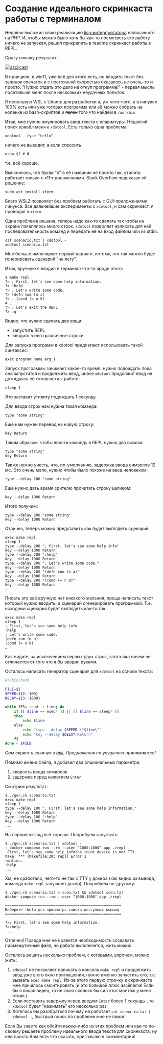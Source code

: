 # Создание идеального скринкаста работы с терминалом

Недавно выложил свою реализацию [lisp-интерпретатора](<https://github.com/4irik/lisphp>) 
написанного на PHP. И, чтобы можно было хотя
бы как-то посмотреть его работу ничего не запуская, решил прикрепить в readme
скринкаст работы в REPL.

Сразу покажу результат:

[![asciicast](https://asciinema.org/a/Tgr77lcJ13cXYGOuaDB3lyrOK.svg)](<https://asciinema.org/a/Tgr77lcJ13cXYGOuaDB3lyrOK>)

В принципе, в win11, уже всё для этого есть, но вводить текст без запинок
опечаток и с постоянной скоростью оказалось не очень-то и просто. "Нужно отдать
это дело на откуп программе!" - первая мысль посетившая меня после нескольких
 неудачных попыток.

Я использую WSL c Ubuntu для разработки и, уж чего-чего, а в линуксе 100% есть
или уже готовая программа или её можно собрать на коленке из bash-скриптов и
~~палок~~ того что найдём в `/usr/bin`.

Итак, мне нужно эмулировать ввод текста с клавиатуры. Недолгий поиск привёл меня
к `xdotool`. Есть только одна проблема:

```shell
xdotool --type "hello"
```

ничего не выводит, а если спросить

```shell
echo $? # 0
```

т.е. всё хорошо.

Выяснилось, что буква "x" в её названии не просто так, утилита работает только с
x11-приложениями. Stack Overflow подсказал её решение:

```shell
sudo apt install xterm
```

Благо WSL2 позволяет без проблем работать с GUI-приложениями линукса.  Все
дальнейшие эксперименты с `xdotool`, и сам скринкаст, я проводил в `xterm`.

Одна проблема решена, теперь надо как-то сделать так чтобы на экране появлялось
много строк. `xdotool` позволяет написать для неё последовательность команд и
передать её на вход файлом или из stdin.

```shell
cat scenario.txt | xdotool -
xdotool scenario.txt
```

Мне больше импонирует первый вариант, потому, что так можно будет генерировать
сценарий "на лету".

Итак, вручную я вводил в терминал что-то вроде этого:

```shell
$ make repl
?> ; First, let's see some help information.
?> :help
?> ; Let's write some code.
?> (defn sum (n a)
?> ..(cond (= n 0)
# …
?> ; Let's exit the REPL
?> :q
```

Видно, что нужно сделать две вещи:

- запустить REPL
- вводить в него различные строки

Для запуска программ в xdotool предлагают использовать такой синтаксис:

```text
exec program_name arg_1 
```

Запуск программы занимает какое-то время, нужно подождать пока она запустится и
продолжить ввод, иначе `xdotool` продолжит ввод не дожидаясь её готовности к
работе:

```text
sleep 1
```

Это заставит утилиту подождать 1 секунду.

Для ввода строк нам нужна такая команда:

```text
type "some string"
```

Ещё нам нужен перевод на новую строку:

```text
key Return
```

Таким образом, чтобы ввести команду в REPL нужно два вызова:

```text
type "some string"
key Return
```

Также нужно учесть, что, по-умолчанию, задержка ввода символов 12 мс. Это очень
мало, нужно чтобы было похоже на ввод человеком:

```text
type --delay 200 "some string"
```

Ещё нужно дать время зрителю прочитать строку целиком:

```text
key --delay 1000 Return
```

Итого получим:

```text
type --delay 200 "some string"
key --delay 1000 Return
```

Отлично, теперь можно представить как будет выглядеть сценарий:

```text
exec make repl
sleep 1
type --delay 200 "; First, let's see some help info"
key --delay 1000 Return
type --delay 200 ":help"
key --delay 1000 Return
type --delay 200 "; Let's write some code."
key --delay 1000 Return
type --delay 200 "(defn sum (n a)"
key --delay 1000 Return
type --delay 200 "(cond (= n 0)"
key --delay 1000 Return
…
```

Писать это всё вручную нет никакого желания, проще написать текст который нужно
вводить, а сценарий сгенерировать программой. Т.е. исходный сценарий будет
выглядеть как-то так:

```text
exec make repl
sleep 1
; First, let's see some help info
:help
; Let's write some code.
(defn sum (n a)
(cond (= n 0)
…
```

Как видите, за исключением первых двух строк, заготовка ничем не отличается от
того что я бы вводил руками.

Осталось написать генератор сценария для `xdotool` на основе текста:

```bash
#!/bin/bash

FILE=$1
SPEED=${2:-100}
DELAY=${3:-1000}

while IFS= read -r line; do
    if [[ $line == exec* ]] || [[ $line == sleep* ]]
    then
        echo $line
    else
        echo "type --delay $SPEED \"$line\""
        echo "key --delay $DELAY Return"
    fi
done < $FILE
```

*Сам скрипт я закинул в [gist](<https://gist.github.com/4irik/522ded4ac9b3a1f805087cd1ca9722ee>).
Предложения по улушению принимаются!*

Помимо имени файла, я добавил два опциональных параметра:

1. скорость ввода символов
1. задержка перед нажатием `Enter`

Смотрим результат:

```shell
$ ./gen.sh scenario.txt
exec make repl
sleep 1
type --delay 100 "; First, let's see some help information."
key --delay 1000 Return
type --delay 100 ":help"
key --delay 1000 Return
...
```

На первый взгляд всё хорошо. Попробуем запустить:

```shell
$ ./gen.sh scenario.txt | xdotool -
; docker compose run --rm --user “1000:1000” app ./repl
 First, let's see some help infothe input device is not TTY
make: *** [Makefile:20: repl] Error 1
rmation.
:help
...
```

Хм, не сработало, чего-то не так с TTY у докера (как видно из вывода, команда
`make repl` запускает докер). Попробуем по-другому:

```shell
$ ./gen.sh scenario.txt > scen.txt && xdotool scen.txt
docker compose run --rm --user "1000:1000" app ./repl

=====================================================
Наберите :help для просмотра списка доступных команд
=====================================================

?>; First, let's see some help information.
?>:help
...
```

Отлично! Правда мне не нравится необходимость создавать промежуточный файл, но
работа выполняется, жить можно.

Осталось решить несколько проблем, с которыми, впрочем, можно жить:

1. `xdotool` не позволяет написать в консоль `make repl` и продолжить ввод уже
в его окно приглашения, нужно именно запустить его, т.е. вызвать
`exec make repl`. Из-за этого первую строчку в скринкасте мне пришлось
смонтировать (и это большой плюс asciinema! Если бы я писал видео, то не знаю
сколько бы сил этот монтаж у меня отнял.)
1. Если поставить задержку перед вводом `Enter` более 1 секунды , то  `xdotool`
будет "нажимать" его несколько раз
1. Хотелось бы разобраться почему не работает `cat scenario.txt | xdotool -`,
быстрый поиск по проблеме мне не помог

Если Вы знаете как обойти какую-либо из этих проблем или как-то по-своему
решаете проблему идеального ввода текста для скринкаста, ну или просто Вам есть
что сказать, приглашаю в комментарии!
